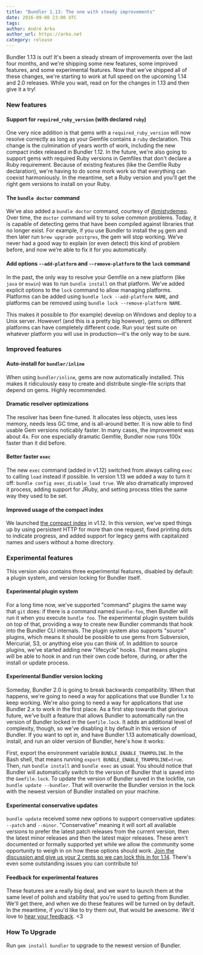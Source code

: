 ```yaml
---
title: "Bundler 1.13: The one with steady improvements"
date: 2016-09-08 23:00 UTC
tags:
author: André Arko
author_url: https://arko.net
category: release
---
```


Bundler 1.13 is out! It's been a steady stream of improvements over the last four months, and we're shipping some new features, some improved features, and some experimental features. Now that we've shipped all of these changes, we're starting to work at full speed on the upcoming 1.14 and 2.0 releases. While you wait, read on for the changes in 1.13 and then give it a try!


### New features

#### Support for `required_ruby_version` (with declared `ruby`)

One very nice addition is that gems with a `required_ruby_version` will now resolve correctly as long as your Gemfile contains a `ruby` declaration. This change is the culmination of years worth of work, including the new compact index released in Bundler 1.12. In the future, we're also going to support gems with required Ruby versions in Gemfiles that don't declare a Ruby requirement. Because of existing features (like the Gemfile Ruby declaration), we're having to do some mork work so that everything can coexist harmoniously. In the meantime, set a Ruby version and you'll get the right gem versions to install on your Ruby.

#### The `bundle doctor` command

We’ve also added a `bundle doctor` command, courtesy of [@mistydemeo](https://github.com/mistydemeo). Over time, the `doctor` command will try to solve common problems. Today, it is capable of detecting gems that have been compiled against libraries that no longer exist. For example, if you use Bundler to install the `pg` gem and then later run `brew upgrade postgres`, the gem will stop working. We’ve never had a good way to explain (or even detect) this kind of problem before, and now we’re able to fix it for you automatically.

#### Add options `--add-platform` and `--remove-platform` to the `lock` command

In the past, the only way to resolve your Gemfile on a new platform (like `java` or `mswin`) was to run `bundle install` on that platform. We've added explicit options to the `lock` command to allow managing platforms. Platforms can be added using `bundle lock --add-platform NAME`, and platforms can be removed using `bundle lock --remove-platform NAME`.

This makes it possible to (for example) develop on Windows and deploy to a Unix server. However! (and this is a pretty big however), gems on different platforms can have completely different code. Run your test suite on whatever platform you will use in production—it's the only way to be sure.


### Improved features

#### Auto-install for `bundler/inline`

When using `bundler/inline`, gems are now automatically installed. This makes it ridiculously easy to create and distribute single-file scripts that depend on gems. Highly recommended.

#### Dramatic resolver optimizations

The resolver has been fine-tuned. It allocates less objects, uses less memory, needs less GC time, and is all-around better. It is now able to find usable Gem versions noticably faster. In many cases, the improvement was about 4x. For one especially dramatic Gemfile, Bundler now runs 100x faster than it did before.

#### Better faster `exec`

The new `exec` command (added in v1.12) switched from always calling `exec` to calling `load` instead if possible. In version 1.13 we added a way to turn it off: `bundle config exec_disable_load true`. We also dramatically improved it process, adding support for JRuby, and setting process titles the same way they used to be set.

#### Improved usage of the compact index

We launched [the compact index](http://andre.arko.net/2014/03/28/the-new-rubygems-index-format/) in v1.12. In this version, we've sped things up by using persistent HTTP for more than one request, fixed printing dots to indicate progress, and added support for legacy gems with capitalized names and users without a home directory.


### Experimental features

This version also contains three experimental features, disabled by default: a plugin system, and version locking for Bundler itself.

#### Experimental plugin system

For a long time now, we've supported "command" plugins the same way that `git` does: if there is a command named `bundle-foo`, then Bundler will run it when you execute `bundle foo`. The experimental plugin system builds on top of that, providing a way to create new Bundler commands that hook into the Bundler CLI internals. The plugin system also supports "source" plugins, which means it should be possible to use gems from Subversion, Mercurial, S3, or anything else you can think of. In addition to source plugins, we've started adding new "lifecycle" hooks. That means plugins will be able to hook in and run their own code before, during, or after the install or update process.

#### Experimental Bundler version locking

Someday, Bundler 2.0 is going to break backwards compatibility. When that happens, we're going to need a way for applications that use Bundler 1.x to keep working. We're also going to need a way for applications that use Bundler 2.x to work in the first place. As a first step towards that glorious future, we've built a feature that allows Bundler to automatically run the version of Bundler locked in the `Gemfile.lock`. It adds an additional level of complexity, though, so we've disabling it by default in this version of Bundler. If you want to opt in, and have Bundler 1.13 automatically download, install, and run an older version of Bundler, here's how it works:

First, export the environment variable `BUNDLE_ENABLE_TRAMPOLINE`. In the Bash shell, that means running `export BUNDLE_ENABLE_TRAMPOLINE=true`. Then, run `bundle install` and `bundle exec` as usual. You should notice that Bundler will automatically switch to the version of Bundler that is saved into the `Gemfile.lock`. To update the version of Bundler saved in the lockfile, run `bundle update --bundler`. That will overwrite the Bundler version in the lock with the newest version of Bundler installed on your machine.

#### Experimental conservative updates

`bundle update` received some new options to support conservative updates: `--patch` and `--minor`. "Conservative" meaning it will sort all available versions to prefer the latest patch releases from the current version, then the latest minor releases and then the latest major releases. These aren't documented or formally supported yet while we allow the community some opportunity to weigh in on how these options should work. [Join the discussion and give us your 2 cents so we can lock this in for 1.14](https://github.com/bundler/bundler-features/issues/122). There's even some outstanding issues you can contribute to!

#### Feedback for experimental features

These features are a really big deal, and we want to launch them at the same level of polish and stability that you're used to getting from Bundler. We'll get there, and when we do these features will be turned on by default. In the meantime, if you'd like to try them out, that would be awesome. We'd love to [hear your feedback](https://github.com/bundler/bundler/issues/new). <3

### How To Upgrade

Run `gem install bundler` to upgrade to the newest version of Bundler.
